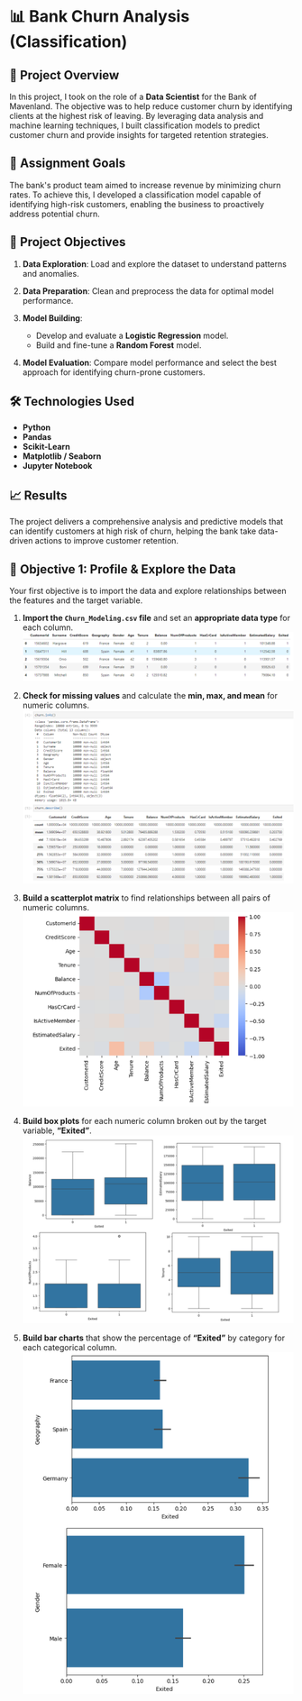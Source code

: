 # 📊 **Bank Churn Analysis (Classification)**

## 📝 **Project Overview**  
In this project, I took on the role of a **Data Scientist** for the Bank of Mavenland. The objective was to help reduce customer churn by identifying clients at the highest risk of leaving. By leveraging data analysis and machine learning techniques, I built classification models to predict customer churn and provide insights for targeted retention strategies.

## 🎯 **Assignment Goals**  
The bank's product team aimed to increase revenue by minimizing churn rates. To achieve this, I developed a classification model capable of identifying high-risk customers, enabling the business to proactively address potential churn.

## 🚀 **Project Objectives**  

1. **Data Exploration**: Load and explore the dataset to understand patterns and anomalies.  

2. **Data Preparation**: Clean and preprocess the data for optimal model performance.  

3. **Model Building**:  
    - Develop and evaluate a **Logistic Regression** model.  
    - Build and fine-tune a **Random Forest** model.  

4. **Model Evaluation**: Compare model performance and select the best approach for identifying churn-prone customers.

## 🛠️ **Technologies Used**  

- **Python**  
- **Pandas**  
- **Scikit-Learn**  
- **Matplotlib / Seaborn**  
- **Jupyter Notebook**

## 📈 **Results**  
The project delivers a comprehensive analysis and predictive models that can identify customers at high risk of churn, helping the bank take data-driven actions to improve customer retention.


## 🚀 **Objective 1: Profile & Explore the Data**

Your first objective is to import the data and explore relationships between the features and the target variable.

1. **Import the `Churn_Modeling.csv` file** and set an **appropriate data type** for each column.  
   ![Sample Dataset](screenshots/sample_dataset.png)

2. **Check for missing values** and calculate the **min, max, and mean** for numeric columns.  
   ![Missing Values](screenshots/data_quality_check.png)

3. **Build a scatterplot matrix** to find relationships between all pairs of numeric columns.  
   ![Scatterplot Matrix](screenshots/scatterplot_matrix.png)

4. **Build box plots** for each numeric column broken out by the target variable, **“Exited”**.  
   ![Box Plots](screenshots/box_plots.png)

5. **Build bar charts** that show the percentage of **“Exited”** by category for each categorical column.  
   ![Bar Charts](screenshots/bar_plot.png)


